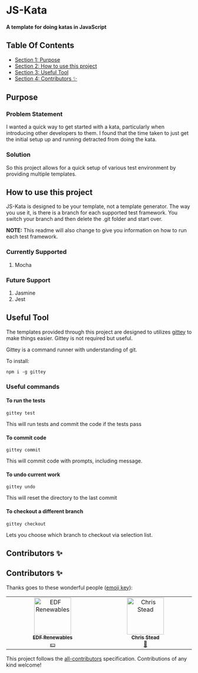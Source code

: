 
<!-- GENERATED DOCUMENT! DO NOT EDIT! -->
# JS-Kata #
#### A template for doing katas in JavaScript ####

## Table Of Contents ##

- [Section 1: Purpose](#user-content-purpose)
- [Section 2: How to use this project](#user-content-how-to-use-this-project)
- [Section 3: Useful Tool](#user-content-useful-tool)
- [Section 4: Contributors ✨](#user-content-contributors-✨)

## Purpose ##

### Problem Statement

I wanted a quick way to get started with a kata, particularly when introducing other developers to them. I found that the time taken to just get the initial setup up and running detracted from doing the kata.

### Solution

So this project allows for a quick setup of various test environment by providing multiple templates.
    

## How to use this project ##

JS-Kata is designed to be your template, not a template generator. The way you use it, is there is a branch for each supported test framework. You switch your branch and then delete the .git folder and start over.

**NOTE:** This readme will also change to give you information on how to run each test framework.

### Currently Supported

1. Mocha

### Future Support

1. Jasmine
2. Jest
    

## Useful Tool ##

The templates provided through this project are designed to utilizes [gittey](https://www.npmjs.com/package/gittey) to make things easier. Gittey is not required but useful.

Gittey is a command runner with understanding of git.

To install:

`npm i -g gittey`

### Useful commands

#### To run the tests

`gittey test`

This will run tests and commit the code if the tests pass

#### To commit code

`gittey commit`

This will commit code with prompts, including message.

#### To undo current work

`gittey undo`

This will reset the directory to the last commit

#### To checkout a different branch

`gittey checkout`

Lets you choose which branch to checkout via selection list.
    

## Contributors ✨ ##

## Contributors ✨

Thanks goes to these wonderful people ([emoji key](https://allcontributors.org/docs/en/emoji-key)):

<!-- ALL-CONTRIBUTORS-LIST:START - Do not remove or modify this section -->
<!-- prettier-ignore-start -->
<!-- markdownlint-disable -->
<table>
  <tbody>
    <tr>
      <td align="center" valign="top" width="14.28%"><a href="https://github.com/edf-re"><img src="https://avatars.githubusercontent.com/u/13739273?v=4?s=100" width="100px;" alt="EDF Renewables"/><br /><sub><b>EDF Renewables</b></sub></a><br /><a href="#financial-edf-re" title="Financial">💵</a></td>
      <td align="center" valign="top" width="14.28%"><a href="http://www.chrisstead.net/"><img src="https://avatars.githubusercontent.com/u/4184510?v=4?s=100" width="100px;" alt="Chris Stead"/><br /><sub><b>Chris Stead</b></sub></a><br /><a href="#tool-cmstead" title="Tools">🔧</a></td>
    </tr>
  </tbody>
</table>

<!-- markdownlint-restore -->
<!-- prettier-ignore-end -->

<!-- ALL-CONTRIBUTORS-LIST:END -->

This project follows the [all-contributors](https://github.com/all-contributors/all-contributors) specification. Contributions of any kind welcome!
    

<!-- GENERATED DOCUMENT! DO NOT EDIT! -->
    